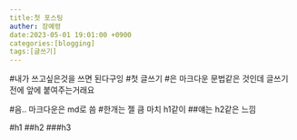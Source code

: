 ```yaml
---
title:첫 포스팅
auther: 장예령
date:2023-05-01 19:01:00 +0900
categories:[blogging]
tags:[글쓰기]
---
```


#내가 쓰고싶은것을 쓰면 된다구잉 
#첫 글쓰기
#은 마크다운 문법같은 것인데 글쓰기 전에 앞에 붙여주는거래요

#음.. 마크다운은 md로 씀
#한개는 젤 큼 마치 h1같이
##얘는 h2같은 느낌

#h1
##h2
###h3
